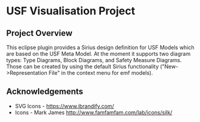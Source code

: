 # USF Visualisation Project

## Project Overview
This eclipse plugin provides a Sirius design definition for USF Models which are based on the USF Meta Model. At the moment it supports two diagram types: Type Diagrams, Block Diagrams, and Safety Measure Diagrams. Those can be created by using the default Sirius functionality ("New->Representation File" in the context menu for emf models).


## Acknowledgements
* SVG Icons - https://www.ibrandify.com/
* Icons - Mark James http://www.famfamfam.com/lab/icons/silk/